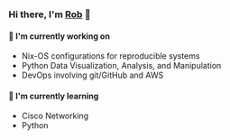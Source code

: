 <!--
**necr0mancer/necr0mancer** is a ✨ _special_ ✨ repository because its `README.md` (this file) appears on your GitHub profile.

Here are some ideas to get you started:

- 🔭 I’m currently working on ...
- 🌱 I’m currently learning ...
- 👯 I’m looking to collaborate on ...
- 🤔 I’m looking for help with ...
- 💬 Ask me about ...
- 📫 How to reach me: ...
- 😄 Pronouns: ...
- ⚡ Fun fact: ...
-->

### Hi there, I'm <a href="https://robmason.tech/" target="_blank" rel="noreferrer">Rob</a> 👋 </h3>


#### 🔭 I'm currently working on
- Nix-OS configurations for reproducible systems
- Python Data Visualization, Analysis, and Manipulation
- DevOps involving git/GitHub and AWS

#### 🌱 I'm currently learning
- Cisco Networking
- Python
